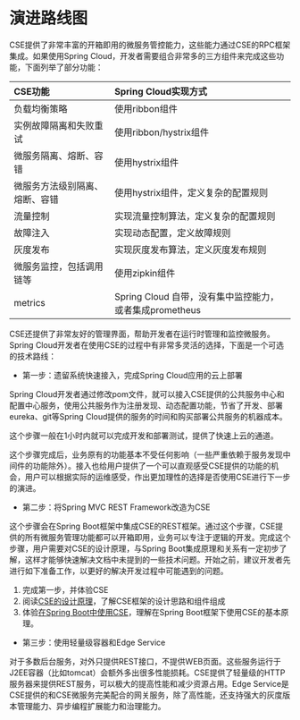 # 演进路线图

CSE提供了非常丰富的开箱即用的微服务管控能力，这些能力通过CSE的RPC框架集成。如果使用Spring Cloud，开发者需要组合非常多的三方组件来完成这些功能，下面列举了部分功能：

| CSE功能 | Spring Cloud实现方式 |
| :--- | :--- |
| 负载均衡策略 | 使用ribbon组件 |
| 实例故障隔离和失败重试 | 使用ribbon/hystrix组件 |
| 微服务隔离、熔断、容错 | 使用hystrix组件 |
| 微服务方法级别隔离、熔断、容错 | 使用hystrix组件，定义复杂的配置规则 |
| 流量控制 | 实现流量控制算法，定义复杂的配置规则 |
| 故障注入 | 实现动态配置，定义故障规则 |
| 灰度发布 | 实现灰度发布算法，定义灰度发布规则 |
| 微服务监控，包括调用链等 | 使用zipkin组件 |
| metrics | Spring Cloud 自带，没有集中监控能力，或者集成prometheus |

CSE还提供了非常友好的管理界面，帮助开发者在运行时管理和监控微服务。Spring Cloud开发者在使用CSE的过程中有非常多灵活的选择，下面是一个可选的技术路线：

* 第一步：遗留系统快速接入，完成Spring Cloud应用的云上部署

Spring Cloud开发者通过修改pom文件，就可以接入CSE提供的公共服务中心和配置中心服务，使用公共服务作为注册发现、动态配置功能，节省了开发、部署eureka、git等Spring Cloud提供的服务的时间和购买部署公共服务的机器成本。

这个步骤一般在1小时内就可以完成开发和部署测试，提供了快速上云的通道。

这个步骤完成后，业务原有的功能基本不受任何影响（一些严重依赖于服务发现中间件的功能除外）。接入也给用户提供了一个可以直观感受CSE提供的功能的机会，用户可以根据实际的运维感受，作出更加理性的选择是否使用CSE进行下一步的演进。



* 第二步：将Spring MVC REST Framework改造为CSE

这个步骤会在Spring Boot框架中集成CSE的REST框架。通过这个步骤，CSE提供的所有微服务管理功能都可以开箱即用，业务可以专注于逻辑的开发。完成这个步骤，用户需要对CSE的设计原理，与Spring Boot集成原理和关系有一定初步了解，这样才能够快速解决文档中未提到的一些技术问题。开始之前，建议开发者先进行如下准备工作，以更好的解决开发过程中可能遇到的问题。

  1. 完成第一步，并体验CSE
  2. 阅读[CSE的设计原理](http://servicecomb.incubator.apache.org/cn/docs/open-design/)，了解CSE框架的设计思路和组件组成
  2. 体验[在Spring Boot中使用CSE](../using-cse-in-spring-boot.md)，理解在Spring Boot框架下使用CSE的基本原理。

* 第三步：使用轻量级容器和Edge Service

对于多数后台服务，对外只提供REST接口，不提供WEB页面。这些服务运行于J2EE容器（比如tomcat）会额外多出很多性能损耗。CSE提供了轻量级的HTTP服务器来提供REST服务，可以极大的提高性能和减少资源占用。Edge Service是CSE提供的和CSE微服务完美配合的网关服务，除了高性能，还支持强大的灰度版本管理能力、异步编程扩展能力和治理能力。
  

